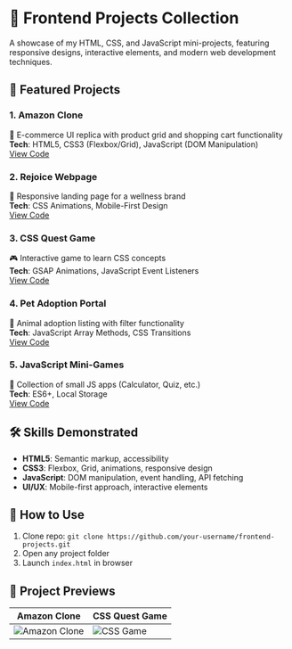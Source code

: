 # 🚀 Frontend Projects Collection

A showcase of my HTML, CSS, and JavaScript mini-projects, featuring responsive designs, interactive elements, and modern web development techniques.

## 🌟 Featured Projects

### 1. Amazon Clone
🛒 E-commerce UI replica with product grid and shopping cart functionality  
**Tech**: HTML5, CSS3 (Flexbox/Grid), JavaScript (DOM Manipulation)  
[View Code](/amazon-clone)

### 2. Rejoice Webpage
🌸 Responsive landing page for a wellness brand  
**Tech**: CSS Animations, Mobile-First Design  
[View Code](/rejoice-webpage)

### 3. CSS Quest Game
🎮 Interactive game to learn CSS concepts  
**Tech**: GSAP Animations, JavaScript Event Listeners  
[View Code](/css-quest)

### 4. Pet Adoption Portal
🐶 Animal adoption listing with filter functionality  
**Tech**: JavaScript Array Methods, CSS Transitions  
[View Code](/pet-adoption)

### 5. JavaScript Mini-Games
🎯 Collection of small JS apps (Calculator, Quiz, etc.)  
**Tech**: ES6+, Local Storage  
[View Code](/js-mini-projects)

## 🛠️ Skills Demonstrated
- **HTML5**: Semantic markup, accessibility
- **CSS3**: Flexbox, Grid, animations, responsive design
- **JavaScript**: DOM manipulation, event handling, API fetching
- **UI/UX**: Mobile-first approach, interactive elements

## 🚀 How to Use
1. Clone repo: `git clone https://github.com/your-username/frontend-projects.git`
2. Open any project folder
3. Launch `index.html` in browser

## 📸 Project Previews
| Amazon Clone | CSS Quest Game |
|-------------|----------------|
| ![Amazon Clone](/screenshots/amazon.png) | ![CSS Game](/screenshots/css-quest.png) |

